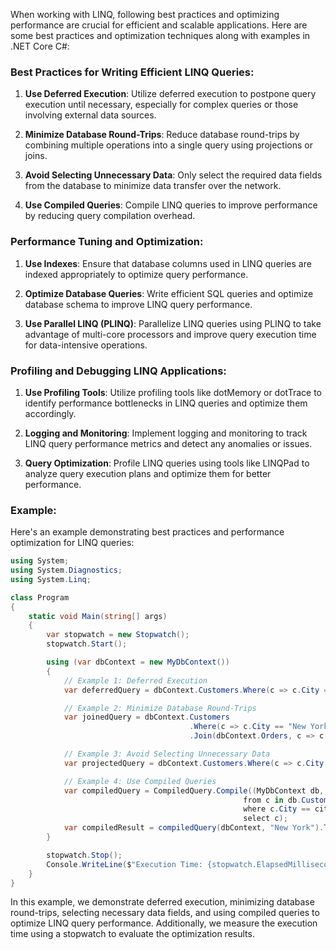 When working with LINQ, following best practices and optimizing performance are crucial for efficient and scalable applications. Here are some best practices and optimization techniques along with examples in .NET Core C#:

### Best Practices for Writing Efficient LINQ Queries:

1. **Use Deferred Execution**: Utilize deferred execution to postpone query execution until necessary, especially for complex queries or those involving external data sources.

2. **Minimize Database Round-Trips**: Reduce database round-trips by combining multiple operations into a single query using projections or joins.

3. **Avoid Selecting Unnecessary Data**: Only select the required data fields from the database to minimize data transfer over the network.

4. **Use Compiled Queries**: Compile LINQ queries to improve performance by reducing query compilation overhead.

### Performance Tuning and Optimization:

1. **Use Indexes**: Ensure that database columns used in LINQ queries are indexed appropriately to optimize query performance.

2. **Optimize Database Queries**: Write efficient SQL queries and optimize database schema to improve LINQ query performance.

3. **Use Parallel LINQ (PLINQ)**: Parallelize LINQ queries using PLINQ to take advantage of multi-core processors and improve query execution time for data-intensive operations.

### Profiling and Debugging LINQ Applications:

1. **Use Profiling Tools**: Utilize profiling tools like dotMemory or dotTrace to identify performance bottlenecks in LINQ queries and optimize them accordingly.

2. **Logging and Monitoring**: Implement logging and monitoring to track LINQ query performance metrics and detect any anomalies or issues.

3. **Query Optimization**: Profile LINQ queries using tools like LINQPad to analyze query execution plans and optimize them for better performance.

### Example:

Here's an example demonstrating best practices and performance optimization for LINQ queries:

```csharp
using System;
using System.Diagnostics;
using System.Linq;

class Program
{
    static void Main(string[] args)
    {
        var stopwatch = new Stopwatch();
        stopwatch.Start();

        using (var dbContext = new MyDbContext())
        {
            // Example 1: Deferred Execution
            var deferredQuery = dbContext.Customers.Where(c => c.City == "New York");

            // Example 2: Minimize Database Round-Trips
            var joinedQuery = dbContext.Customers
                                        .Where(c => c.City == "New York")
                                        .Join(dbContext.Orders, c => c.Id, o => o.CustomerId, (c, o) => new { Customer = c, Order = o });

            // Example 3: Avoid Selecting Unnecessary Data
            var projectedQuery = dbContext.Customers.Where(c => c.City == "New York").Select(c => new { c.Name });

            // Example 4: Use Compiled Queries
            var compiledQuery = CompiledQuery.Compile((MyDbContext db, string city) =>
                                                    from c in db.Customers
                                                    where c.City == city
                                                    select c);
            var compiledResult = compiledQuery(dbContext, "New York").ToList();
        }

        stopwatch.Stop();
        Console.WriteLine($"Execution Time: {stopwatch.ElapsedMilliseconds} ms");
    }
}
```

In this example, we demonstrate deferred execution, minimizing database round-trips, selecting necessary data fields, and using compiled queries to optimize LINQ query performance. Additionally, we measure the execution time using a stopwatch to evaluate the optimization results.